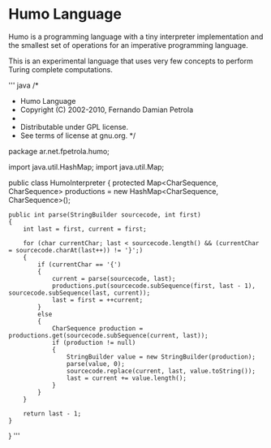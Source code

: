 # Humo Language

Humo is a programming language with a tiny interpreter implementation and the smallest set of operations for an imperative programming language.

This is an experimental language that uses very few concepts to perform Turing complete computations.


''' java
/*
 * Humo Language 
 * Copyright (C) 2002-2010, Fernando Damian Petrola
 *
 * Distributable under GPL license.
 * See terms of license at gnu.org.
 */

package ar.net.fpetrola.humo;

import java.util.HashMap;
import java.util.Map;

public class HumoInterpreter
{
    protected Map<CharSequence, CharSequence> productions = new HashMap<CharSequence, CharSequence>();

    public int parse(StringBuilder sourcecode, int first)
    {
        int last = first, current = first;

        for (char currentChar; last < sourcecode.length() && (currentChar = sourcecode.charAt(last++)) != '}';)
        {
            if (currentChar == '{')
            {
                current = parse(sourcecode, last);
                productions.put(sourcecode.subSequence(first, last - 1), sourcecode.subSequence(last, current));
                last = first = ++current;
            }
            else
            {
                CharSequence production = productions.get(sourcecode.subSequence(current, last));
                if (production != null)
                {
                    StringBuilder value = new StringBuilder(production);
                    parse(value, 0);
                    sourcecode.replace(current, last, value.toString());
                    last = current += value.length();
                }
            }
        }

        return last - 1;
    }
}
'''
